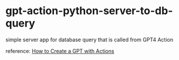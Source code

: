 # gpt-action-python-server-to-db-query
simple server app for database query that is called from GPT4 Action

reference: [How to Create a GPT with Actions](https://www.singlestore.com/blog/how-to-create-a-gpt-with-actions/)

